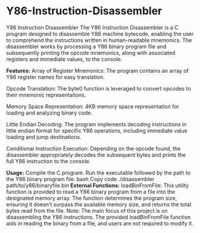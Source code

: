 # Y86-Instruction-Disassembler

Y86 Instruction Disassembler
The Y86 Instruction Disassembler is a C program designed to disassemble Y86 machine bytecode, enabling the user to comprehend the instructions written in human-readable mnemonics. The disassembler works by processing a Y86 binary program file and subsequently printing the opcode mnemonics, along with associated registers and immediate values, to the console.

**Features:**
Array of Register Mnemonics: The program contains an array of Y86 register names for easy translation.

Opcode Translation: The byte0 function is leveraged to convert opcodes to their mnemonic representations.

Memory Space Representation: 4KB memory space representation for loading and analyzing binary code.

Little Endian Decoding: The program implements decoding instructions in little endian format for specific Y86 operations, including immediate value loading and jump destinations.

Conditional Instruction Execution: Depending on the opcode found, the disassembler appropriately decodes the subsequent bytes and prints the full Y86 instruction to the console.

**Usage:**
Compile the C program.
Run the executable followed by the path to the Y86 binary program file.
bash
Copy code
./disassembler path/to/y86/binaryfile.bin
**External Functions:**
loadBinFromFile: This utility function is provided to read a Y86 binary program from a file into the designated memory array. The function determines the program size, ensuring it doesn't surpass the available memory size, and returns the total bytes read from the file.
Note:
The main focus of this project is on disassembling the Y86 instructions. The provided loadBinFromFile function aids in reading the binary from a file, and users are not required to modify it.


